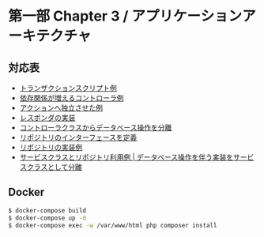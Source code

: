 # 第一部 Chapter 3 / アプリケーションアーキテクチャ

## 対応表

- [トランザクションスクリプト例](app/Service/BookService.php)
- [依存関係が増えるコントローラ例](app/Http/Controllers/UserController.php)
- [アクションへ独立させた例](app/Http/Actions/UserIndexAction.php)
- [レスポンダの実装](app/Http/Responder/UserResponder.php)
- [コントローラクラスからデータベース操作を分離](app/Http/Controllers/Layered/UserController.php)
- [リポジトリのインターフェースを定義](app/Repository/UserRepositoryInterface.php)
- [リポジトリの実装例](app/Repository/UserRepository.php)
- [サービスクラスとリポジトリ利用例 | データベース操作を伴う実装をサービスクラスとして分離](app/Service/UserPurchaseService.php)

## Docker 

```bash
$ docker-compose build
$ docker-compose up -d
$ docker-compose exec -w /var/www/html php composer install
```
